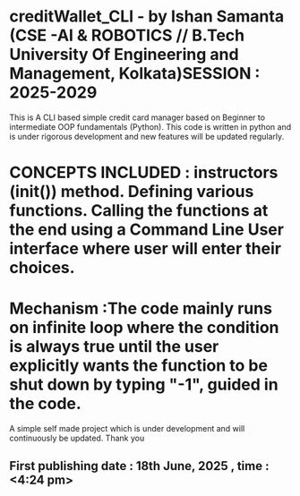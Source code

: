 # creditWallet_CLI - by Ishan Samanta (CSE -AI & ROBOTICS // B.Tech University Of Engineering and Management, Kolkata)SESSION : 2025-2029
This is A CLI based simple credit card manager based on Beginner to intermediate OOP fundamentals (Python). This code is written in python and is under rigorous development and new features will be updated regularly.
# CONCEPTS INCLUDED : instructors (__init__()) method. Defining various functions. Calling the functions at the end using a Command Line User interface where user will enter their choices.
# Mechanism :The code mainly runs on infinite loop where the condition is always true until the user explicitly wants the function to be shut down by typing "-1", guided in the code.

A simple self made project which is under development and will continuously be updated.
Thank you
## First publishing date : 18th June, 2025 , time : <4:24 pm>
